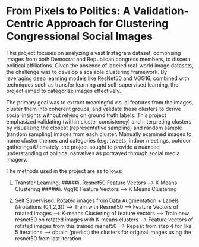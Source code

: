 # From Pixels to Politics: A Validation-Centric Approach for Clustering Congressional Social Images

This project focuses on analyzing a vast Instagram dataset, comprising images from both Democrat and Republican congress members, to discern political affiliations. Given the absence of labeled real-world image datasets, the challenge was to develop a scalable clustering framework. By leveraging deep learning models like ResNet50 and VGG16, combined with techniques such as transfer learning and self-supervised learning, the project aimed to categorize images effectively. 

The primary goal was to extract meaningful visual features from the images, cluster them into coherent groups, and validate these clusters to derive social insights without relying on ground truth labels. This project emphasized validating (within cluster consistency) and interpreting clusters by visualizing the closest (representative sampling) and random sample (random sampling) images from each cluster. Manually examined images to name cluster themes and categories (e.g. tweets, indoor meetings, outdoor gatherings)Ultimately, the project sought to provide a nuanced understanding of political narratives as portrayed through social media imagery.

The methods used in the project are as follows:
1. Transfer Learning:
   #####i.  Resnet50 Feature Vectors --> K Means Clustering
   #####ii. Vgg16 Feature Vectors --> K Means Clustering 

2. Self Supervised:
    Rotated images from Data Augmentation + Labels (#rotations (0,1,2,3)) --> Train with Resnet50 --> Feature Vectors of rotated images --> K-means Clustering of feature vectors --> Train new resnet50 on rotated images with K-means clusters --> Feature vectors of rotated images from this trained resnet50 --> Repeat from step 4 for like 5 iterations --> obtain (predict) the clusters for original images using the resnet50 from last iteration    
     
    

